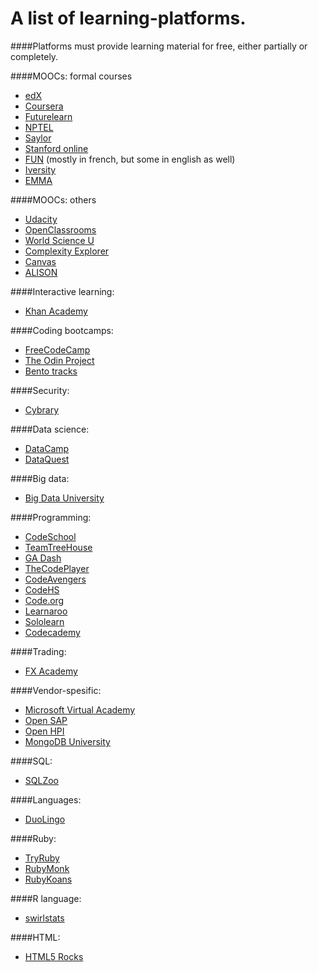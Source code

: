# A list of learning-platforms.
####Platforms must provide learning material for free, either partially or completely.

####MOOCs: formal courses
* [edX](https://edx.org)
* [Coursera](https://coursera.org)
* [Futurelearn](https://futurelearn.com)
* [NPTEL](https://http://nptel.ac.in/)
* [Saylor](https://saylor.org)
* [Stanford online](https://http://online.stanford.edu/)
* [FUN](https://www.fun-mooc.fr/) (mostly in french, but some in english as well)
* [Iversity](http://iversity.com/)
* [EMMA](http://platform.europeanmoocs.eu/)

####MOOCs: others
* [Udacity](https://udacity.com)
* [OpenClassrooms](https://https://openclassrooms.com/)
* [World Science U](http://www.worldscienceu.com/)
* [Complexity Explorer](http://www.complexityexplorer.org/)
* [Canvas](http://canvas.net/)
* [ALISON](http://alison.com/)

####Interactive learning:
* [Khan Academy](https://khanacademy.org)

####Coding bootcamps:
* [FreeCodeCamp](https://freecodecamp.com)
* [The Odin Project](http://www.theodinproject.com/)
* [Bento tracks](https://www.bento.io/tracks)

####Security:
* [Cybrary](https://www.cybrary.it/)

####Data science:
* [DataCamp](https://datacamp.com)
* [DataQuest](https://dataquest.io)

####Big data:
* [Big Data University](https://bigdatauniversity.com/)

####Programming:
* [CodeSchool](https://codeschool.com)
* [TeamTreeHouse](https://teamtreehouse.com)
* [GA Dash](https://dash.generalassemb.ly/)
* [TheCodePlayer](http://thecodeplayer.com/)
* [CodeAvengers](https://www.codeavengers.com/)
* [CodeHS](https://codehs.com/)
* [Code.org](https://code.org/)
* [Learnaroo](https://www.learneroo.com/)
* [Sololearn](http://www.sololearn.com/)
* [Codecademy](https://www.codecademy.com/)

####Trading:
* [FX Academy](http://www.fxacademy.com/)

####Vendor-spesific:
* [Microsoft Virtual Academy](https://mva.microsoft.com/)
* [Open SAP](https://open.sap.com)
* [Open HPI](https://open.hpi.de/)
* [MongoDB University](https://university.mongodb.com/)

####SQL:
* [SQLZoo](http://sqlzoo.net/)

####Languages:
* [DuoLingo](https://www.duolingo.com/)

####Ruby:
* [TryRuby](http://tryruby.org/)
* [RubyMonk](https://rubymonk.com/)
* [RubyKoans](http://rubykoans.com/)

####R language:
* [swirlstats](http://swirlstats.com/)

####HTML:
* [HTML5 Rocks](http://www.html5rocks.com/en/)
